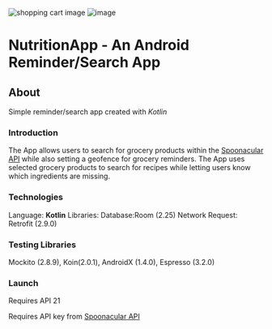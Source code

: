 ![shopping cart image](https://upload.wikimedia.org/wikipedia/commons/b/bb/Shopping_cart_with_food_clip_art.svg)
![image](C:/Users/Anton/Pictures/Isolated.png)


# NutritionApp - An Android Reminder/Search App
## About
Simple reminder/search app created with _Kotlin_
### Introduction
The App allows users to search for grocery products within the [Spoonacular API](https://rapidapi.com/spoonacular/api/recipe-food-nutrition) while also setting a geofence for grocery reminders. The App uses selected grocery products to search
for recipes while letting users know which ingredients are missing.
### Technologies
Language: **Kotlin**
Libraries: 
Database:Room (2.25)
Network Request: Retrofit (2.9.0)

### Testing Libraries
Mockito (2.8.9), Koin(2.0.1), AndroidX (1.4.0), Espresso (3.2.0)

### Launch
Requires API 21

Requires API key from [Spoonacular API](https://rapidapi.com/spoonacular/api/recipe-food-nutrition)
